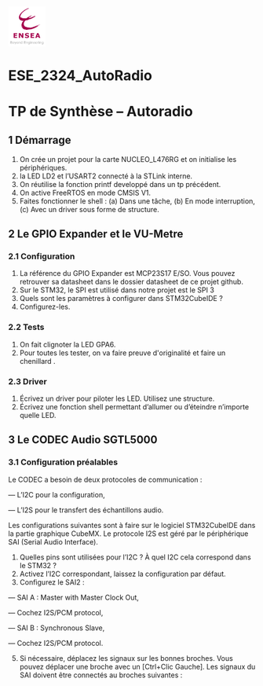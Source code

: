 <p align="left"> <img src="graphique_logo/logo ENSEA.png" width="15%" height="auto" /> </p>

# ESE_2324_AutoRadio

# TP de Synthèse – Autoradio


## 1 Démarrage

 1. On crée un projet pour la carte NUCLEO_L476RG et on initialise les périphériques.
 2.  la LED LD2 et l’USART2 connecté à la STLink interne.
 4. On réutilise la fonction printf developpé dans un tp précédent.
 5. On active FreeRTOS en mode CMSIS V1.
 6. Faites fonctionner le shell :
(a) Dans une tâche,
(b) En mode interruption,
(c) Avec un driver sous forme de structure.

## 2 Le GPIO Expander et le VU-Metre
### 2.1 Configuration

1. La référence du GPIO Expander est MCP23S17 E/SO. Vous pouvez retrouver sa datasheet dans le dossier datasheet de ce projet github.
2. Sur le STM32, le SPI est utilisé dans notre projet est le SPI 3 
3. Quels sont les paramètres à configurer dans STM32CubeIDE ?
4. Configurez-les.
 
### 2.2 Tests

1. On fait clignoter la LED GPA6.
2. Pour toutes les tester, on va faire preuve d'originalité et faire un chenillard .


### 2.3 Driver

1. Écrivez un driver pour piloter les LED. Utilisez une structure.
2. Écrivez une fonction shell permettant d’allumer ou d’éteindre n’importe
quelle LED.

## 3 Le CODEC Audio SGTL5000
### 3.1 Configuration préalables

Le CODEC a besoin de deux protocoles de communication :

 — L’I2C pour la configuration,
 
 — L’I2S pour le transfert des échantillons audio.
 
Les configurations suivantes sont à faire sur le logiciel STM32CubeIDE dans
la partie graphique CubeMX. Le protocole I2S est géré par le périphérique SAI
(Serial Audio Interface).
1. Quelles pins sont utilisées pour l’I2C ? À quel I2C cela correspond dans le
STM32 ?
2. Activez l’I2C correspondant, laissez la configuration par défaut.
3. Configurez le SAI2 :
   
— SAI A : Master with Master Clock Out,

— Cochez I2S/PCM protocol,

— SAI B : Synchronous Slave,

— Cochez I2S/PCM protocol.

5. Si nécessaire, déplacez les signaux sur les bonnes broches. Vous pouvez
déplacer une broche avec un [Ctrl+Clic Gauche]. Les signaux du SAI
doivent être connectés au broches suivantes :














